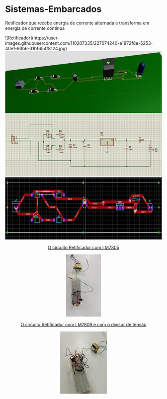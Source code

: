 # Sistemas-Embarcados
<p>Retificador que recebe energia de corrente alternada e transforma em energia de corrente continua</p>
![Retificador](https://user-images.githubusercontent.com/110207335/227074240-e1872f8e-5253-40e1-93b6-31bf654f8124.jpg)

<div align=center>
<a href="https://github.com/RoniEdu">

<img height="200em" src="./Assets/img/img.jpg">
<img height="200em" src="./Assets/img/img2.jpg">
<img height="200em" src="./Assets/img/img3.jpg">
</div>

  
<div align=center>
  <p>O circuito Retificador com LM7805</p>
  <img height="200em" src="./Assets/img/imagem01.jpeg">
  <p>O circuito Retificador com LM7809 e com o divisor de tensão</p>
  <img height="200em" src="./Assets/img/imagem02.jpeg">
  </div>
</div>

